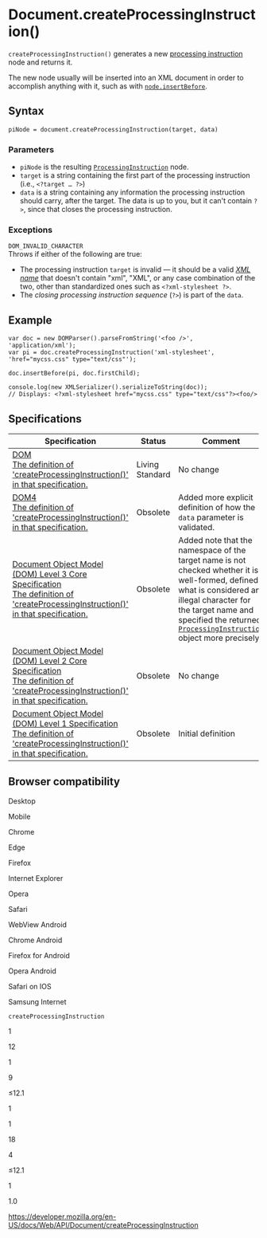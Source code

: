 # Document.createProcessingInstruction()

`createProcessingInstruction()` generates a new [processing instruction](../processinginstruction) node and returns it.

The new node usually will be inserted into an XML document in order to accomplish anything with it, such as with [`node.insertBefore`](../node/insertbefore).

## Syntax

    piNode = document.createProcessingInstruction(target, data)

### Parameters

- `piNode` is the resulting [`ProcessingInstruction`](../processinginstruction) node.
- `target` is a string containing the first part of the processing instruction (i.e., `<?target … ?>`)
- `data` is a string containing any information the processing instruction should carry, after the target. The data is up to you, but it can't contain `?>`, since that closes the processing instruction.

### Exceptions

`DOM_INVALID_CHARACTER`  
Throws if either of the following are true:

- The processing instruction `target` is invalid — it should be a valid _[XML name](https://www.w3.org/TR/REC-xml/#dt-name)_ that doesn't contain "xml", "XML", or any case combination of the two, other than standardized ones such as `<?xml-stylesheet ?>`.
- The _closing processing instruction sequence_ (`?>`) is part of the `data`.

## Example

    var doc = new DOMParser().parseFromString('<foo />', 'application/xml');
    var pi = doc.createProcessingInstruction('xml-stylesheet', 'href="mycss.css" type="text/css"');

    doc.insertBefore(pi, doc.firstChild);

    console.log(new XMLSerializer().serializeToString(doc));
    // Displays: <?xml-stylesheet href="mycss.css" type="text/css"?><foo/>

## Specifications

<table><thead><tr class="header"><th>Specification</th><th>Status</th><th>Comment</th></tr></thead><tbody><tr class="odd"><td><a href="https://dom.spec.whatwg.org/#dom-document-createprocessinginstruction">DOM<br />
<span class="small">The definition of 'createProcessingInstruction()' in that specification.</span></a></td><td><span class="spec-living">Living Standard</span></td><td>No change</td></tr><tr class="even"><td><a href="https://www.w3.org/TR/dom/#dom-document-createprocessinginstruction">DOM4<br />
<span class="small">The definition of 'createProcessingInstruction()' in that specification.</span></a></td><td><span class="spec-obsolete">Obsolete</span></td><td>Added more explicit definition of how the <code>data</code> parameter is validated.</td></tr><tr class="odd"><td><a href="https://www.w3.org/TR/DOM-Level-3-Core/core.html#ID-135944439">Document Object Model (DOM) Level 3 Core Specification<br />
<span class="small">The definition of 'createProcessingInstruction()' in that specification.</span></a></td><td><span class="spec-obsolete">Obsolete</span></td><td>Added note that the namespace of the target name is not checked whether it is well-formed, defined what is considered an illegal character for the target name and specified the returned <a href="../processinginstruction"><code>ProcessingInstruction</code></a> object more precisely.</td></tr><tr class="even"><td><a href="https://www.w3.org/TR/DOM-Level-2-Core/core.html#ID-135944439">Document Object Model (DOM) Level 2 Core Specification<br />
<span class="small">The definition of 'createProcessingInstruction()' in that specification.</span></a></td><td><span class="spec-obsolete">Obsolete</span></td><td>No change</td></tr><tr class="odd"><td><a href="https://www.w3.org/TR/REC-DOM-Level-1/level-one-core.html#ID-135944439">Document Object Model (DOM) Level 1 Specification<br />
<span class="small">The definition of 'createProcessingInstruction()' in that specification.</span></a></td><td><span class="spec-obsolete">Obsolete</span></td><td>Initial definition</td></tr></tbody></table>

## Browser compatibility

Desktop

Mobile

Chrome

Edge

Firefox

Internet Explorer

Opera

Safari

WebView Android

Chrome Android

Firefox for Android

Opera Android

Safari on IOS

Samsung Internet

`createProcessingInstruction`

1

12

1

9

≤12.1

1

1

18

4

≤12.1

1

1.0

<a href="https://developer.mozilla.org/en-US/docs/Web/API/Document/createProcessingInstruction" class="_attribution-link">https://developer.mozilla.org/en-US/docs/Web/API/Document/createProcessingInstruction</a>
